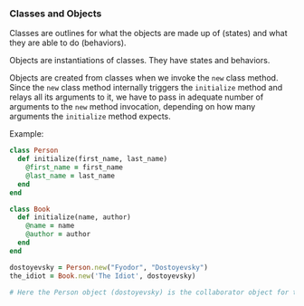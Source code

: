 ### Classes and Objects

Classes are outlines for what the objects are made up of (states) and what they are able to do (behaviors).

Objects are instantiations of classes. They have states and behaviors.

Objects are created from classes when we invoke the `new` class method. Since the `new` class method internally triggers the `initialize` method and relays all its arguments to it, we have to pass in adequate number of arguments to the `new` method invocation, depending on how many arguments the `initialize` method expects.

Example:

```ruby
class Person
  def initialize(first_name, last_name)
    @first_name = first_name
    @last_name = last_name
  end
end

class Book
  def initialize(name, author)
    @name = name
    @author = author
  end
end

dostoyevsky = Person.new("Fyodor", "Dostoyevsky")
the_idiot = Book.new('The Idiot', dostoyevsky)

# Here the Person object (dostoyevsky) is the collaborator object for the Book object ("the_idiot")

```
